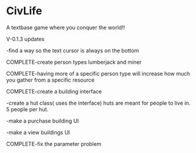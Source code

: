 # CivLife
A textbase game where you conquer the world!!

V-0.1.3 updates

-find a way so the text cursor is always on the bottom

COMPLETE-create person types lumberjack and miner

COMPLETE-having more of a specific person type will increase how much you gather from a specific resource

COMPLETE-create a building interface

-create a hut class( uses the interface) huts are meant for people to live in. 5 people per hut.

-make a purchase building UI

-make a view buildings UI

COMPLETE-fix the parameter problem
